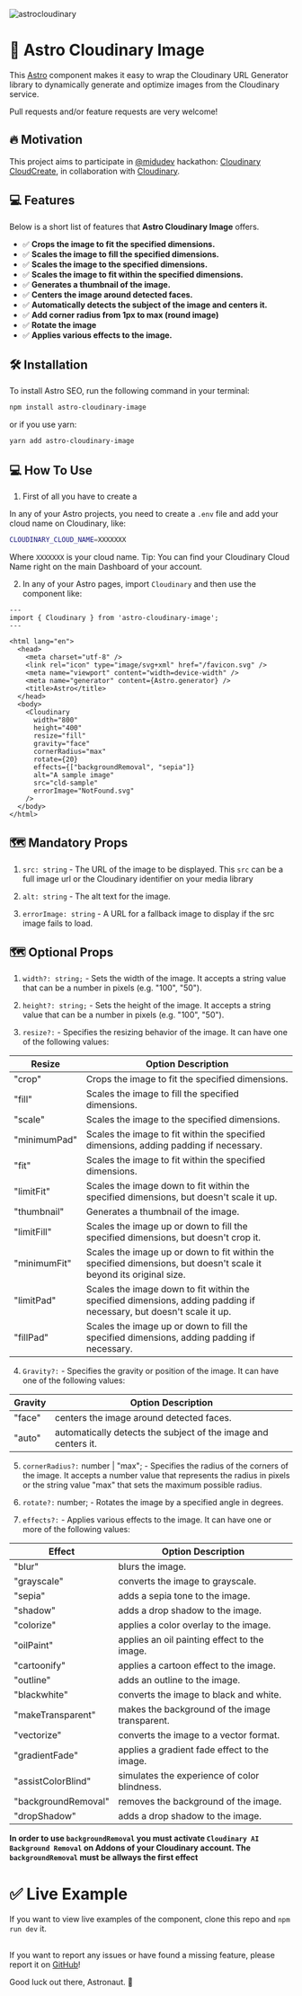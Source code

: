![astrocloudinary](https://user-images.githubusercontent.com/20164590/221385959-78078d28-79c3-40ec-b2c1-c4dfa01c03ad.png)

# 🚀 Astro Cloudinary Image

This [Astro](https://astro.build/) component makes it easy to wrap the Cloudinary URL Generator library to dynamically generate and optimize images from the Cloudinary service.

Pull requests and/or feature requests are very welcome!

## 🔥 Motivation

This project aims to participate in [@midudev](https://www.github.com/midudev) hackathon: [Cloudinary CloudCreate](https://cloudinary.com/blog/cloudinary-cloudcreate-tech-products-hackathon?utm_source=twitter&utm_medium=social-company&utm_campaign=1307&utm_term=194&utm_content=blog_cloudcreate_hackathon), in collaboration with [Cloudinary](https://cloudinary.com/).

## 💻 Features

Below is a short list of features that **Astro Cloudinary Image** offers.

- ✅ **Crops the image to fit the specified dimensions.**
- ✅ **Scales the image to fill the specified dimensions.**
- ✅ **Scales the image to the specified dimensions.**
- ✅ **Scales the image to fit within the specified dimensions.**
- ✅ **Generates a thumbnail of the image.**
- ✅ **Centers the image around detected faces.**
- ✅ **Automatically detects the subject of the image and centers it.**
- ✅ **Add corner radius from 1px to max (round image)**
- ✅ **Rotate the image**
- ✅ **Applies various effects to the image.**

## 🛠️ Installation

To install Astro SEO, run the following command in your terminal:

```bash
npm install astro-cloudinary-image
```

or if you use yarn:
  
```bash
yarn add astro-cloudinary-image
```

## 💻 How To Use

1. First of all you have to create a 

In any of your Astro projects, you need to create a `.env` file and add your cloud name on Cloudinary, like: 

```bash
CLOUDINARY_CLOUD_NAME=XXXXXXX
```

Where `XXXXXXX` is your cloud name. Tip: You can find your Cloudinary Cloud Name right on the main Dashboard of your account.

2. In any of your Astro pages, import `Cloudinary` and then use the component like:

```astro
---
import { Cloudinary } from 'astro-cloudinary-image';
---

<html lang="en">
  <head>
    <meta charset="utf-8" />
    <link rel="icon" type="image/svg+xml" href="/favicon.svg" />
    <meta name="viewport" content="width=device-width" />
    <meta name="generator" content={Astro.generator} />
    <title>Astro</title>
  </head>
  <body>  
    <Cloudinary 
      width="800"
      height="400"
      resize="fill"
      gravity="face"
      cornerRadius="max"
      rotate={20}
      effects={["backgroundRemoval", "sepia"]}
      alt="A sample image"
      src="cld-sample" 
      errorImage="NotFound.svg"
    />
  </body>
</html>
```
## 🗺️ Mandatory Props

1. `src: string` - The URL of the image to be displayed. This `src` can be a full image url or the Cloudinary identifier on your media library

2. `alt: string`	- The alt text for the image.

3. `errorImage: string` - A URL for a fallback image to display if the src image fails to load.

## 🗺️ Optional Props

1. `width?: string;` - Sets the width of the image. It accepts a string value that can be a number in pixels (e.g. "100", "50").

2. `height?: string;` - Sets the height of the image. It accepts a string value that can be a number in pixels (e.g. "100", "50").

3. `resize?:` - Specifies the resizing behavior of the image. It can have one of the following values:

Resize | Option	Description
------------ | ------------- 
"crop" |	Crops the image to fit the specified dimensions.
"fill" |	Scales the image to fill the specified dimensions.
"scale" |	Scales the image to the specified dimensions.
"minimumPad" |	Scales the image to fit within the specified dimensions, adding padding if necessary.
"fit" |	Scales the image to fit within the specified dimensions.
"limitFit" |	Scales the image down to fit within the specified dimensions, but doesn't scale it up.
"thumbnail" |	Generates a thumbnail of the image.
"limitFill" |	Scales the image up or down to fill the specified dimensions, but doesn't crop it.
"minimumFit" |	Scales the image up or down to fit within the specified dimensions, but doesn't scale it beyond its original size.
"limitPad" |	Scales the image down to fit within the specified dimensions, adding padding if necessary, but doesn't scale it up.
"fillPad" |	Scales the image up or down to fill the specified dimensions, adding padding if necessary.

4. `Gravity?:` - Specifies the gravity or position of the image. It can have one of the following values:

Gravity | Option	Description
------------ | ------------- 
"face" | centers the image around detected faces.
"auto" | automatically detects the subject of the image and centers it.

5. `cornerRadius?:` number | "max"; - Specifies the radius of the corners of the image. It accepts a number value that represents the radius in pixels or the string value "max" that sets the maximum possible radius.

6. `rotate?:` number; - Rotates the image by a specified angle in degrees.

7. `effects?:` - Applies various effects to the image. It can have one or more of the following values:

Effect | Option	Description
------------ | ------------- 
"blur" | blurs the image.
"grayscale" | converts the image to grayscale.
"sepia" | adds a sepia tone to the image.
"shadow" | adds a drop shadow to the image.
"colorize" | applies a color overlay to the image.
"oilPaint" | applies an oil painting effect to the image.
"cartoonify" | applies a cartoon effect to the image.
"outline" | adds an outline to the image.
"blackwhite" | converts the image to black and white.
"makeTransparent" | makes the background of the image transparent.
"vectorize" | converts the image to a vector format.
"gradientFade" | applies a gradient fade effect to the image.
"assistColorBlind" | simulates the experience of color blindness.
"backgroundRemoval" | removes the background of the image.
"dropShadow" | adds a drop shadow to the image.

__**In order to use `backgroundRemoval` you must activate `Cloudinary AI Background Removal` on Addons of your Cloudinary account. The `backgroundRemoval` must be allways the first effect**__

# ✅ Live Example

If you want to view live examples of the component, clone this repo and `npm run dev` it.

## 

If you want to report any issues or have found a missing feature, please report it on [GitHub](https://github.com/ericrisco/astro-cloudinary-image/issues)!

Good luck out there, Astronaut. 🚀

